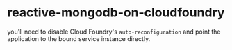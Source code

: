 # reactive-mongodb-on-cloudfoundry
you'll need to disable Cloud Foundry's `auto-reconfiguration` and point the application to the bound service instance directly.
